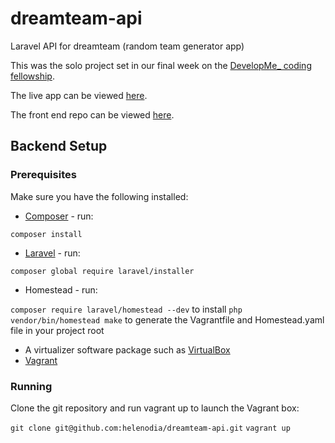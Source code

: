 # dreamteam-api
Laravel API for dreamteam (random team generator app)

This was the solo project set in our final week on the [DevelopMe_ coding fellowship](https://developme.training/fellowship/).

The live app can be viewed [here]().

The front end repo can be viewed [here]().

## Backend Setup
### Prerequisites

Make sure you have the following installed:

* [Composer](https://getcomposer.org/) - run:

```composer install```

* [Laravel](https://laravel.com/docs/5.8/installation) - run:

```composer global require laravel/installer```

* Homestead - run:

```composer require laravel/homestead --dev``` to install
```php vendor/bin/homestead make``` to generate the Vagrantfile and Homestead.yaml file in your project root

* A virtualizer software package such as [VirtualBox](https://www.virtualbox.org/wiki/Downloads)
* [Vagrant](https://www.vagrantup.com/downloads.html)

### Running

Clone the git repository and run vagrant up to launch the Vagrant box:

````git clone git@github.com:helenodia/dreamteam-api.git````
````vagrant up````
